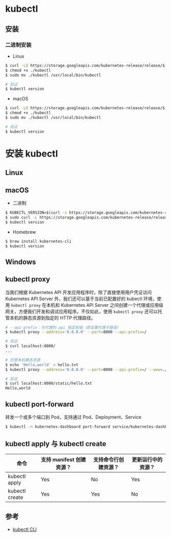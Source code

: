 # kubectl

## 安装

### 二进制安装

* Linux

```sh
$ curl -LO https://storage.googleapis.com/kubernetes-release/release/$(curl -s https://storage.googleapis.com/kubernetes-release/release/stable.txt)/bin/linux/amd64/kubectl
$ chmod +x ./kubectl
$ sudo mv ./kubectl /usr/local/bin/kubectl

# 验证
$ kubectl version
```

* macOS

```sh
$ curl -LO https://storage.googleapis.com/kubernetes-release/release/$(curl -s https://storage.googleapis.com/kubernetes-release/release/stable.txt)/bin/darwin/amd64/kubectl
$ chmod +x ./kubectl
$ sudo mv ./kubectl /usr/local/bin/kubectl

# 验证
$ kubectl version
```

# 安装 kubectl

## Linux

## macOS

* 二进制

```bash
$ KUBECTL_VERSION=$(curl -s https://storage.googleapis.com/kubernetes-release/release/stable.txt)
$ sudo curl -L https://storage.googleapis.com/kubernetes-release/release/$(KUBECTL_VERSION)/bin/darwin/amd64/kubectl -O /usr/local/bin/kubectl
$ kubectl version
```

* Homebrew

```bash
$ brew install kubernetes-cli
$ kubectl version
```

## Windows

## kubectl proxy

当我们根据 Kubernetes API 开发应用程序时，除了直接使用用户凭证访问 Kubernetes API Server 外，我们还可以基于当前已配置好的 kubectl 环境，使用 `kubectl proxy` 在本机和 Kubernetes API Server 之间创建一个代理或应用级网关，方便我们开发和调试应用程序。不仅如此，使用 `kubectl proxy` 还可以托管本机的静态资源到指定的 HTTP 代理路径。

```sh
# --api-prefix：为代理的 api 指定前缀（即设置代理子路径）
$ kubectl proxy --address='0.0.0.0' --port=8000 --api-prefix=/

# 验证
$ curl localhost:8000/
...
```

```sh
# 托管本机静态资源
$ echo 'Hello,world' > hello.txt
$ kubectl proxy --address='0.0.0.0' --port=8000 --api-prefix=/ --www=./ --www-prefix=/static/

# 验证
$ curl localhost:8000/static/hello.txt
Hello,world
```

## kubectl port-forward

转发一个或多个端口到 Pod，支持通过 Pod、Deployment、Service

```sh
$ kubectl -n kubernetes-dashboard port-forward service/kubernetes-dashboard 8443:443
```

## kubectl apply 与 kubectl create

| 命令 | 支持 manifest 创建资源？| 支持命令行创建资源？ | 更新运行中的资源？ |
| ---- | --- | --- | --- |
| kubectl apply | Yes | No | Yes |
| kubectl create | Yes | Yes | No |

## 参考

* [kubectl CLI](https://kubernetes.io/docs/reference/kubectl)